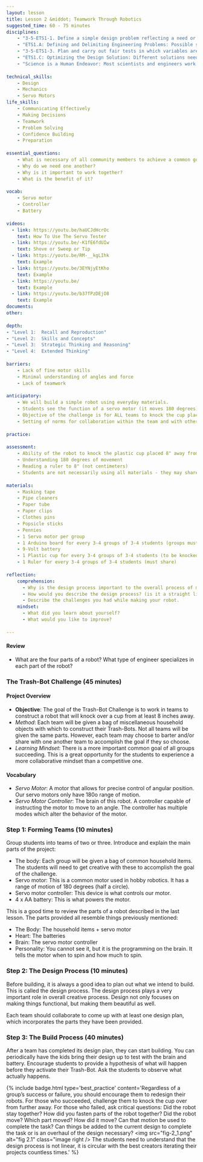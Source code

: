 ```yaml
---
layout: lesson
title: Lesson 2 &middot; Teamwork Through Robotics
suggested_time: 60 - 75 minutes
disciplines:
    - "3-5-ETS1-1. Define a simple design problem reflecting a need or a want that includes specified criteria for success and constraints on materials, time, or cost."
    - "ETS1.A: Defining and Delimiting Engineering Problems: Possible solutions to a problem are limited by available materials and resources (constraints). The success of a designed solution is determined by considering the desired features of a solution (criteria). Different proposals for solutions can be compared on the basis of how well each one meets the specified criteria for success or how well each takes the constraints into account. (3-5-ETS1-1)"
    - "3-5-ETS1-3. Plan and carry out fair tests in which variables are controlled and failure points are considered to identify aspects of a model or prototype that can be improved."
    - "ETS1.C: Optimizing the Design Solution: Different solutions need to be tested in order to determine which of them best solves the problem, given the criteria and the constraints. (3-5-ETS1-3)"
    - "Science is a Human Endeavor: Most scientists and engineers work in teams. (4-PS3-4)"

technical_skills:
    - Design
    - Mechanics
    - Servo Motors
life_skills:
    - Communicating Effectively
    - Making Decisions
    - Teamwork
    - Problem Solving
    - Confidence Building
    - Preparation

essential_questions:
    - What is necessary of all community members to achieve a common goal?  
    - Why do we need one another?  
    - Why is it important to work together?  
    - What is the benefit of it?

vocab:
    - Servo motor
    - Controller
    - Battery

videos:
  - link: https://youtu.be/haUCJdHcrOc
    text: How To Use The Servo Tester
  - link: https://youtu.be/-K1fE6fdUIw
    text: Shove or Sweep or Tip
  - link: https://youtu.be/RM-__kgLIhk
    text: Example
  - link: https://youtu.be/3EYNjyEtKho
    text: Example
  - link: https://youtu.be/
    text: Example
  - link: https://youtu.be/b37fPzDEjO8
    text: Example
documents:
other:

depth:
- "Level 1:  Recall and Reproduction"
- "Level 2:  Skills and Concepts"
- "Level 3:  Strategic Thinking and Reasoning"
- "Level 4:  Extended Thinking"

barriers:
    - Lack of fine motor skills  
    - Minimal understanding of angles and force  
    - Lack of teamwork  

anticipatory:
    - We will build a simple robot using everyday materials.  
    - Students see the function of a servo motor (it moves 180 degrees). Ideally, projected under document camera.  
    - Objective of the challenge is for ALL teams to knock the cup placed 8" away from the robot off the edge of the table  
    - Setting of norms for collaboration within the team and with other teams  

practice:

assessment:
    - Ability of the robot to knock the plastic cup placed 8" away from the robot off the edge of the table  
    - Understanding 180 degrees of movement  
    - Reading a ruler to 8" (not centimeters)  
    - Students are not necessarily using all materials - they may share with other groups  

materials:
    - Masking tape
    - Pipe cleaners
    - Paper tube
    - Paper clips
    - Clothes pins
    - Popsicle sticks
    - Pennies
    - 1 Servo motor per group
    - 1 Arduino board for every 3-4 groups of 3-4 students (groups must share)
    - 9-Volt battery 
    - 1 Plastic cup for every 3-4 groups of 3-4 students (to be knocked over; groups must share)
    - 1 Ruler for every 3-4 groups of 3-4 students (must share)

reflection:
    comprehension:
      - Why is the design process important to the overall process of making?
      - How would you describe the design process? (is it a straight line?)
      - Describe the challenges you had while making your robot.
    mindset:
      - What did you learn about yourself? 
      - What would you like to improve?

---
```


#### Review

* What are the four parts of a robot?  What type of engineer specializes in each part of the robot?

### The Trash-Bot Challenge (45 minutes)

#### Project Overview

* __Objective__:  The goal of the Trash-Bot Challenge is to work in teams to construct a robot that will knock over a cup from at least 8 inches away.  
* _Method_:  Each team will be given a bag of miscellaneous household objects with which to construct their Trash-Bots.  Not all teams will be given the same parts.  However, each team may choose to barter and/or share with one another team to accomplish the goal if they so choose.  
* _Learning Mindset_:  There is a more important common goal of all groups succeeding.  This is a great opportunity for the students to experience a more collaborative mindset than a competitive one.

#### Vocabulary
* _Servo Motor_: A motor that allows for precise control of angular position. Our servo motors only have 180o range of motion.
* _Servo Motor Controller_: The brain of this robot. A controller capable of instructing the motor to move to an angle. The controller has multiple modes which alter the behavior of the motor.

### Step 1:  Forming Teams (10 minutes)
Group students into teams of two or three.  Introduce and explain the main parts of the project:

* The body: Each group will be given a bag of common household items.  The students will need to get creative with these to accomplish the goal of the challenge.
* Servo motor: This is a common motor used in hobby robotics. It has a range of motion of 180 degrees (half a circle).
* Servo motor controller: This device is what controls our motor.
* 4 x AA battery: This is what powers the motor.

This is a good time to review the parts of a robot described in the last lesson. The parts provided all resemble things previously mentioned:
  * The Body: The household items + servo motor
  * Heart: The batteries
  * Brain: The servo motor controller
  * Personality: You cannot see it, but it is the programming on the brain. It tells the motor when to spin and how much to spin.

### Step 2: The Design Process (10 minutes) 
Before building, it is always a good idea to plan out what we intend to build.  This is called the design process.  The design process plays a very important role in overall creative process. Design not only focuses on making things functional, but making them beautiful as well. 

Each team should collaborate to come up with at least one design plan, which incorporates the parts they have been provided. 

### Step 3: The Build Process (40 minutes) 
After a team has completed its design plan, they can start building.  You can periodically have the kids bring their design up to test with the brain and battery.  Encourage students to provide a hypothesis of what will happen before they activate their Trash-Bot.  Ask the students to observe what actually happens.

{% include badge.html type='best_practice' content='Regardless of a group’s success or failure, you should encourage them to redesign their robots. For those who succeeded, challenge them to knock the cup over from further away. For those who failed, ask critical questions: Did the robot stay together? How did you fasten parts of the robot together? Did the robot move? Which part moved? How did it move? Can that motion be used to complete the task? Can things be added to the current design to complete the task or is an overhaul of the design necessary?
<img src="fig-2_1.png" alt="fig 2.1" class="image right />
The students need to understand that the design process is not linear, it is circular with the best creators iterating their projects countless times.' %}